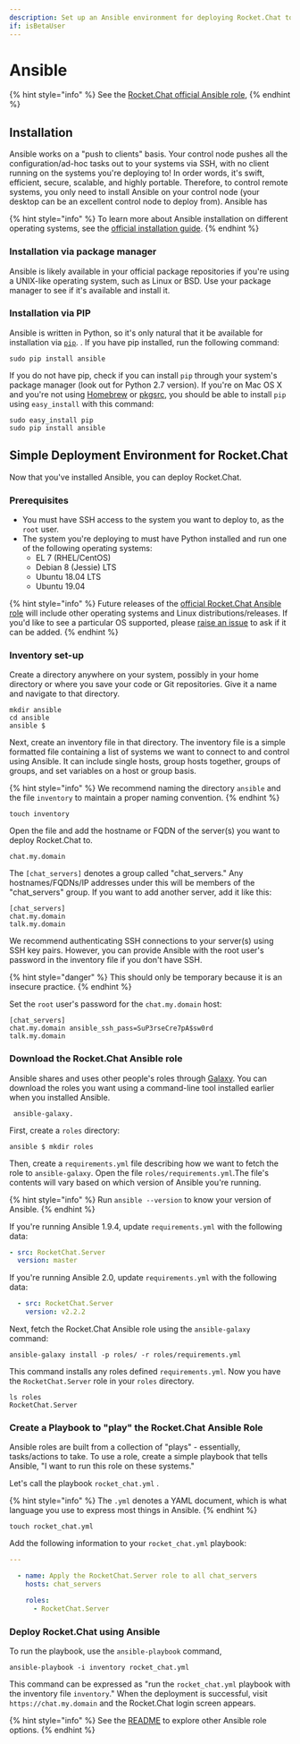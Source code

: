 ```yaml
---
description: Set up an Ansible environment for deploying Rocket.Chat to multiple servers.
if: isBetaUser
---
```


# Ansible

{% hint style="info" %}
See the [Rocket.Chat official Ansible role](https://galaxy.ansible.com/RocketChat/Server#readme),
{% endhint %}

## Installation

Ansible works on a "push to clients" basis. Your control node pushes all the configuration/ad-hoc tasks out to your systems via SSH, with no client running on the systems you're deploying to! In order words, it's swift, efficient, secure, scalable, and highly portable. Therefore, to control remote systems, you only need to install Ansible on your control node (your desktop can be an excellent control node to deploy from). Ansible has

{% hint style="info" %}
To learn more about Ansible installation on different operating systems, see the [official installation guide](https://docs.ansible.com/ansible/latest/installation_guide/index.html).
{% endhint %}

### Installation via package manager

Ansible is likely available in your official package repositories if you're using a UNIX-like operating system, such as Linux or BSD. Use your package manager to see if it's available and install it.

### Installation via PIP

Ansible is written in Python, so it's only natural that it be available for installation via [`pip`](https://pypi.python.org/pypi). . If you have pip installed, run the following command:

`sudo pip install ansible`

If you do not have pip, check if you can install `pip` through your system's package manager (look out for Python 2.7 version). If you're on Mac OS X and you're not using [Homebrew](http://brew.sh) or [pkgsrc](https://github.com/cmacrae/saveosx), you should be able to install `pip` using `easy_install` with this command:

```
sudo easy_install pip 
sudo pip install ansible
```

## Simple Deployment Environment for Rocket.Chat

Now that you've installed Ansible, you can deploy Rocket.Chat.

### Prerequisites

* You must have SSH access to the system you want to deploy to, as the `root` user.
* The system you're deploying to must have Python installed and run one of the following operating systems:
  * EL 7 (RHEL/CentOS)
  * Debian 8 (Jessie) LTS
  * Ubuntu 18.04 LTS
  * Ubuntu 19.04

{% hint style="info" %}
Future releases of the [official Rocket.Chat Ansible role](https://galaxy.ansible.com/RocketChat/Server/#readme) will include other operating systems and Linux distributions/releases. If you'd like to see a particular OS supported, please [raise an issue](https://github.com/RocketChat/Rocket.Chat.Ansible/issues) to ask if it can be added.
{% endhint %}

### Inventory set-up

Create a directory anywhere on your system, possibly in your home directory or where you save your code or Git repositories. Give it a name and navigate to that directory.

```
mkdir ansible
cd ansible
ansible $
```

Next, create an inventory file in that directory. The inventory file is a simple formatted file containing a list of systems we want to connect to and control using Ansible. It can include single hosts, group hosts together, groups of groups, and set variables on a host or group basis.

{% hint style="info" %}
We recommend naming the directory `ansible` and the file `inventory` to maintain a proper naming convention.
{% endhint %}

```
touch inventory
```

Open the file and add the hostname or FQDN of the server(s) you want to deploy Rocket.Chat to.

```
chat.my.domain
```

The `[chat_servers]` denotes a group called "chat\_servers." Any hostnames/FQDNs/IP addresses under this will be members of the "chat\_servers" group. If you want to add another server, add it like this:

```
[chat_servers]
chat.my.domain
talk.my.domain
```

We recommend authenticating SSH connections to your server(s) using SSH key pairs. However, you can provide Ansible with the root user's password in the inventory file if you don't have SSH.

{% hint style="danger" %}
This should only be temporary because it is an insecure practice.
{% endhint %}

Set the `root` user's password for the `chat.my.domain` host:

```
[chat_servers]
chat.my.domain ansible_ssh_pass=SuP3rseCre7pA$sw0rd
talk.my.domain
```

### Download the Rocket.Chat Ansible role

Ansible shares and uses other people's roles through [Galaxy](http://galaxy.ansible.com). You can download the roles you want using a command-line tool installed earlier when you installed Ansible.

```
 ansible-galaxy.
```

First, create a `roles` directory:

```
ansible $ mkdir roles
```

Then, create a `requirements.yml` file describing how we want to fetch the role to `ansible-galaxy`. Open the file `roles/requirements.yml`.The file's contents will vary based on which version of Ansible you're running.

{% hint style="info" %}
Run `ansible --version` to know your version of Ansible.
{% endhint %}

If you're running Ansible 1.9.4, update `requirements.yml` with the following data:

```yaml
- src: RocketChat.Server
  version: master
```

If you're running Ansible 2.0, update `requirements.yml` with the following data:

```yaml
  - src: RocketChat.Server
    version: v2.2.2
```

Next, fetch the Rocket.Chat Ansible role using the `ansible-galaxy` command:

```
ansible-galaxy install -p roles/ -r roles/requirements.yml
```

This command installs any roles defined `requirements.yml`. Now you have the `RocketChat.Server` role in your `roles` directory.

```
ls roles
RocketChat.Server
```

### Create a Playbook to "play" the Rocket.Chat Ansible Role

Ansible roles are built from a collection of "plays" - essentially, tasks/actions to take. To use a role, create a simple playbook that tells Ansible, "I want to run this role on these systems."

Let's call the playbook `rocket_chat.yml` .

{% hint style="info" %}
The `.yml` denotes a YAML document, which is what language you use to express most things in Ansible.
{% endhint %}

```
touch rocket_chat.yml
```

Add the following information to your `rocket_chat.yml` playbook:

```yaml
---

  - name: Apply the RocketChat.Server role to all chat_servers
    hosts: chat_servers

    roles:
      - RocketChat.Server
```

### Deploy Rocket.Chat using Ansible

To run the playbook, use the `ansible-playbook` command,

```
ansible-playbook -i inventory rocket_chat.yml
```

This command can be expressed as "run the `rocket_chat.yml` playbook with the inventory file `inventory`." When the deployment is successful, visit `https://chat.my.domain` and the Rocket.Chat login screen appears.

{% hint style="info" %}
See the [README](https://github.com/RocketChat/Rocket.Chat.Ansible/blob/master/README.md) to explore other Ansible role options.
{% endhint %}
